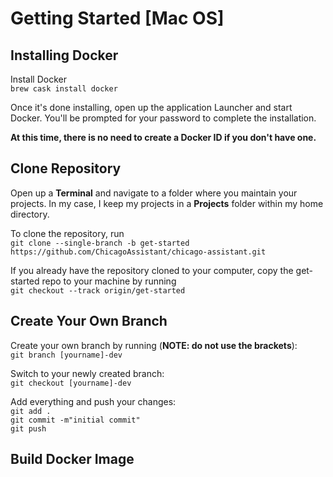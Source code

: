 # Getting Started [Mac OS]

## Installing Docker
Install Docker  
`brew cask install docker`

Once it's done installing, open up the application Launcher and start Docker. You'll be prompted for your password to complete the installation.

**At this time, there is no need to create a Docker ID if you don't have one.**


## Clone Repository
Open up a **Terminal** and navigate to a folder where you maintain your projects. In my case, I keep my projects in a **Projects** folder within my home directory.

To clone the repository, run  
`git clone --single-branch -b get-started https://github.com/ChicagoAssistant/chicago-assistant.git`

If you already have the repository cloned to your computer, copy the get-started repo to your machine by running   
`git checkout --track origin/get-started`


## Create Your Own Branch
Create your own branch by running (**NOTE: do not use the brackets**):  
`git branch [yourname]-dev`  

Switch to your newly created branch:  
`git checkout [yourname]-dev`

Add everything and push your changes:  
`git add .`  
`git commit -m"initial commit"`  
`git push`

## Build Docker Image

